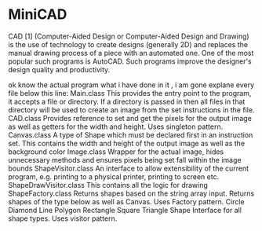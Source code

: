 # MiniCAD
CAD [1] (Computer-Aided Design or Computer-Aided Design and Drawing) is the use of technology to create designs (generally 2D) and replaces the manual drawing process of a piece with an automated one. One of the most popular such programs is AutoCAD. Such programs improve the designer's design quality and productivity.

ok know the actual program what i have done in it , i am gone explane every file below this line:
Main.class
	This provides the entry point to the program, it accepts a file or directory. If a directory is passed in then all files in that directory will be used to create an image from the set instructions in the file.
CAD.class
	Provides reference to set and get the pixels for the output image as well as getters for the width and height. Uses singleton pattern.
Canvas.class
	A type of Shape which must be declared first in an instruction set. This contains the width and height of the output image as well as the background color
Image.class
	Wrapper for the actual image, hides unnecessary methods and ensures pixels being set fall within the image bounds
ShapeVisitor.class
	An interface to allow extensibility of the current program, e.g. printing to a physical printer, printing to screen etc.
ShapeDrawVisitor.class
	This contains all the logic for drawing
ShapeFactory.class
	Returns shapes based on the string array input. Returns shapes of the type below as well as Canvas. Uses Factory pattern.
		Circle
		Diamond
		Line
		Polygon
		Rectangle
		Square
		Triangle
Shape
	Interface for all shape types. Uses visitor pattern.
